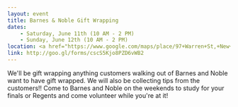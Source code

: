 ```yaml
---
layout: event
title: Barnes & Noble Gift Wrapping
dates:
    - Saturday, June 11th (10 AM - 2 PM)
    - Sunday, June 12th (10 AM - 2 PM)
location: <a href="https://www.google.com/maps/place/97+Warren+St,+New+York,+NY+10007/@40.7156001,-74.011751,17z/data=!3m1!4b1!4m5!3m4!1s0x89c25a1ea498c2ab:0x34439ac532dcd6c!8m2!3d40.7156001!4d-74.011751">Barnes & Noble near Stuyvesant</a>
link: http://goo.gl/forms/cscS5Kjo8PZD6vWB2
---
```

We'll be gift wrapping anything customers walking out of Barnes and Noble want to have gift wrapped. We will also be collecting tips from the customers!! Come to Barnes and Noble on the weekends to study for your finals or Regents and come volunteer while you're at it!

